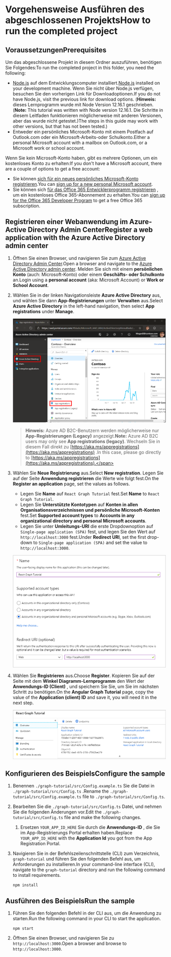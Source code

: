 # <a name="how-to-run-the-completed-project"></a><span data-ttu-id="eeef7-101">Vorgehensweise Ausführen des abgeschlossenen Projekts</span><span class="sxs-lookup"><span data-stu-id="eeef7-101">How to run the completed project</span></span>

## <a name="prerequisites"></a><span data-ttu-id="eeef7-102">Voraussetzungen</span><span class="sxs-lookup"><span data-stu-id="eeef7-102">Prerequisites</span></span>

<span data-ttu-id="eeef7-103">Um das abgeschlossene Projekt in diesem Ordner auszuführen, benötigen Sie Folgendes:</span><span class="sxs-lookup"><span data-stu-id="eeef7-103">To run the completed project in this folder, you need the following:</span></span>

- <span data-ttu-id="eeef7-104">[Node.js](https://nodejs.org) auf dem Entwicklungscomputer installiert.</span><span class="sxs-lookup"><span data-stu-id="eeef7-104">[Node.js](https://nodejs.org) installed on your development machine.</span></span> <span data-ttu-id="eeef7-105">Wenn Sie nicht über Node.js verfügen, besuchen Sie den vorherigen Link für Downloadoptionen.</span><span class="sxs-lookup"><span data-stu-id="eeef7-105">If you do not have Node.js, visit the previous link for download options.</span></span> <span data-ttu-id="eeef7-106">(**Hinweis:** dieses Lernprogramm wurde mit Node Version 12.16.1 geschrieben.</span><span class="sxs-lookup"><span data-stu-id="eeef7-106">(**Note:** This tutorial was written with Node version 12.16.1.</span></span> <span data-ttu-id="eeef7-107">Die Schritte in diesem Leitfaden funktionieren möglicherweise mit anderen Versionen, aber das wurde nicht getestet.)</span><span class="sxs-lookup"><span data-stu-id="eeef7-107">The steps in this guide may work with other versions, but that has not been tested.)</span></span>
- <span data-ttu-id="eeef7-108">Entweder ein persönliches Microsoft-Konto mit einem Postfach auf Outlook.com oder ein Microsoft-Arbeits-oder Schulkonto.</span><span class="sxs-lookup"><span data-stu-id="eeef7-108">Either a personal Microsoft account with a mailbox on Outlook.com, or a Microsoft work or school account.</span></span>

<span data-ttu-id="eeef7-109">Wenn Sie kein Microsoft-Konto haben, gibt es mehrere Optionen, um ein kostenloses Konto zu erhalten:</span><span class="sxs-lookup"><span data-stu-id="eeef7-109">If you don't have a Microsoft account, there are a couple of options to get a free account:</span></span>

- <span data-ttu-id="eeef7-110">Sie können [sich für ein neues persönliches Microsoft-Konto registrieren](https://signup.live.com/signup?wa=wsignin1.0&rpsnv=12&ct=1454618383&rver=6.4.6456.0&wp=MBI_SSL_SHARED&wreply=https://mail.live.com/default.aspx&id=64855&cbcxt=mai&bk=1454618383&uiflavor=web&uaid=b213a65b4fdc484382b6622b3ecaa547&mkt=E-US&lc=1033&lic=1).</span><span class="sxs-lookup"><span data-stu-id="eeef7-110">You can [sign up for a new personal Microsoft account](https://signup.live.com/signup?wa=wsignin1.0&rpsnv=12&ct=1454618383&rver=6.4.6456.0&wp=MBI_SSL_SHARED&wreply=https://mail.live.com/default.aspx&id=64855&cbcxt=mai&bk=1454618383&uiflavor=web&uaid=b213a65b4fdc484382b6622b3ecaa547&mkt=E-US&lc=1033&lic=1).</span></span>
- <span data-ttu-id="eeef7-111">Sie können sich [für das Office 365 Entwicklerprogramm registrieren](https://developer.microsoft.com/office/dev-program) , um ein kostenloses Office 365-Abonnement zu erhalten.</span><span class="sxs-lookup"><span data-stu-id="eeef7-111">You can [sign up for the Office 365 Developer Program](https://developer.microsoft.com/office/dev-program) to get a free Office 365 subscription.</span></span>

## <a name="register-a-web-application-with-the-azure-active-directory-admin-center"></a><span data-ttu-id="eeef7-112">Registrieren einer Webanwendung im Azure-Active Directory Admin Center</span><span class="sxs-lookup"><span data-stu-id="eeef7-112">Register a web application with the Azure Active Directory admin center</span></span>

1. <span data-ttu-id="eeef7-113">Öffnen Sie einen Browser, und navigieren Sie zum [Azure Active Directory Admin Center](https://aad.portal.azure.com).</span><span class="sxs-lookup"><span data-stu-id="eeef7-113">Open a browser and navigate to the [Azure Active Directory admin center](https://aad.portal.azure.com).</span></span> <span data-ttu-id="eeef7-114">Melden Sie sich mit einem **persönlichen Konto** (auch: Microsoft-Konto) oder einem **Geschäfts- oder Schulkonto** an.</span><span class="sxs-lookup"><span data-stu-id="eeef7-114">Login using a **personal account** (aka: Microsoft Account) or **Work or School Account**.</span></span>

1. <span data-ttu-id="eeef7-115">Wählen Sie in der linken Navigationsleiste **Azure Active Directory** aus, und wählen Sie dann **App-Registrierungen** unter **Verwalten** aus.</span><span class="sxs-lookup"><span data-stu-id="eeef7-115">Select **Azure Active Directory** in the left-hand navigation, then select **App registrations** under **Manage**.</span></span>

    ![<span data-ttu-id="eeef7-116">Screenshot der APP-Registrierungen</span><span class="sxs-lookup"><span data-stu-id="eeef7-116">A screenshot of the App registrations</span></span> ](/tutorial/images/aad-portal-app-registrations.png)

    > <span data-ttu-id="eeef7-117">**Hinweis:** Azure AD B2C-Benutzern werden möglicherweise nur **App-Registrierungen (Legacy)** angezeigt.</span><span class="sxs-lookup"><span data-stu-id="eeef7-117">**Note:** Azure AD B2C users may only see **App registrations (legacy)**.</span></span> <span data-ttu-id="eeef7-118">Wechseln Sie in diesem Fall direkt zu [https://aka.ms/appregistrations](https://aka.ms/appregistrations) .</span><span class="sxs-lookup"><span data-stu-id="eeef7-118">In this case, please go directly to [https://aka.ms/appregistrations](https://aka.ms/appregistrations).</span></span>

1. <span data-ttu-id="eeef7-119">Wählen Sie **Neue Registrierung** aus.</span><span class="sxs-lookup"><span data-stu-id="eeef7-119">Select **New registration**.</span></span> <span data-ttu-id="eeef7-120">Legen Sie auf der Seite **Anwendung registrieren** die Werte wie folgt fest.</span><span class="sxs-lookup"><span data-stu-id="eeef7-120">On the **Register an application** page, set the values as follows.</span></span>

    - <span data-ttu-id="eeef7-121">Legen Sie **Name** auf `React Graph Tutorial` fest.</span><span class="sxs-lookup"><span data-stu-id="eeef7-121">Set **Name** to `React Graph Tutorial`.</span></span>
    - <span data-ttu-id="eeef7-122">Legen Sie **Unterstützte Kontotypen** auf **Konten in allen Organisationsverzeichnissen und persönliche Microsoft-Konten** fest.</span><span class="sxs-lookup"><span data-stu-id="eeef7-122">Set **Supported account types** to **Accounts in any organizational directory and personal Microsoft accounts**.</span></span>
    - <span data-ttu-id="eeef7-123">Legen Sie unter **Umleitungs-URI** die erste Dropdownoption auf `Single-page application (SPA)` fest, und legen Sie den Wert auf `http://localhost:3000` fest.</span><span class="sxs-lookup"><span data-stu-id="eeef7-123">Under **Redirect URI**, set the first drop-down to `Single-page application (SPA)` and set the value to `http://localhost:3000`.</span></span>

    ![Screenshot der Seite "Anwendung registrieren"](/tutorial/images/aad-register-an-app.png)

1. <span data-ttu-id="eeef7-125">Wählen Sie **Registrieren** aus.</span><span class="sxs-lookup"><span data-stu-id="eeef7-125">Choose **Register**.</span></span> <span data-ttu-id="eeef7-126">Kopieren Sie auf der Seite mit dem **Winkel Diagramm-Lernprogramm** den Wert der **Anwendungs-ID (Client)** , und speichern Sie Sie, um Sie im nächsten Schritt zu benötigen.</span><span class="sxs-lookup"><span data-stu-id="eeef7-126">On the **Angular Graph Tutorial** page, copy the value of the **Application (client) ID** and save it, you will need it in the next step.</span></span>

    ![Screenshot der Anwendungs-ID der neuen App-Registrierung](/tutorial/images/aad-application-id.png)

## <a name="configure-the-sample"></a><span data-ttu-id="eeef7-128">Konfigurieren des Beispiels</span><span class="sxs-lookup"><span data-stu-id="eeef7-128">Configure the sample</span></span>

1. <span data-ttu-id="eeef7-129">Benennen `./graph-tutorial/src/Config.example.ts` Sie die Datei in `./graph-tutorial/src/Config.ts` .</span><span class="sxs-lookup"><span data-stu-id="eeef7-129">Rename the `./graph-tutorial/src/Config.example.ts` file to `./graph-tutorial/src/Config.ts`.</span></span>
1. <span data-ttu-id="eeef7-130">Bearbeiten Sie die `./graph-tutorial/src/Config.ts` Datei, und nehmen Sie die folgenden Änderungen vor.</span><span class="sxs-lookup"><span data-stu-id="eeef7-130">Edit the `./graph-tutorial/src/Config.ts` file and make the following changes.</span></span>
    1. <span data-ttu-id="eeef7-131">Ersetzen `YOUR_APP_ID_HERE` Sie durch die **Anwendungs-ID** , die Sie im App-Registrierungs Portal erhalten haben.</span><span class="sxs-lookup"><span data-stu-id="eeef7-131">Replace `YOUR_APP_ID_HERE` with the **Application Id** you got from the App Registration Portal.</span></span>
1. <span data-ttu-id="eeef7-132">Navigieren Sie in der Befehlszeilenschnittstelle (CLI) zum Verzeichnis, `graph-tutorial` und führen Sie den folgenden Befehl aus, um Anforderungen zu installieren.</span><span class="sxs-lookup"><span data-stu-id="eeef7-132">In your command-line interface (CLI), navigate to the `graph-tutorial` directory and run the following command to install requirements.</span></span>

    ```Shell
    npm install
    ```

## <a name="run-the-sample"></a><span data-ttu-id="eeef7-133">Ausführen des Beispiels</span><span class="sxs-lookup"><span data-stu-id="eeef7-133">Run the sample</span></span>

1. <span data-ttu-id="eeef7-134">Führen Sie den folgenden Befehl in der CLI aus, um die Anwendung zu starten.</span><span class="sxs-lookup"><span data-stu-id="eeef7-134">Run the following command in your CLI to start the application.</span></span>

    ```Shell
    npm start
    ```

1. <span data-ttu-id="eeef7-135">Öffnen Sie einen Browser, und navigieren Sie zu `http://localhost:3000`.</span><span class="sxs-lookup"><span data-stu-id="eeef7-135">Open a browser and browse to `http://localhost:3000`.</span></span>
